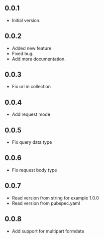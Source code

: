 ## 0.0.1

- Initial version.

## 0.0.2
- Added new feature.
- Fixed bug.
- Add more documentation.

## 0.0.3
- Fix url in collection

## 0.0.4
- Add request mode

## 0.0.5
- Fix query data type

## 0.0.6
- Fix request body type
  
## 0.0.7
- Read version from string for example 1.0.0
- Read version from pubspec.yaml

## 0.0.8
- Add support for multipart formdata